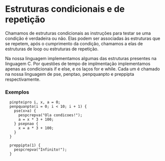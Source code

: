 # Estruturas condicionais e de repetição

Chamamos de estruturas condicionais as instruções para testar se uma condição é verdadeira ou não. Elas podem ser associadas às estruturas que se repetem, após o cumprimento da condição, chamamos a elas de estruturas de loop ou estruturas de repetição.

Na nossa linguagem implementamos algumas das estruturas presentes na linguagem C. Por questões de tempo de implmentação implementamos apenas as condicionais if e else, e os laços for e while. Cada um é chamado na nossa linguagem de pse, penptao, penpquanpto e preppipta respectivamente.

### Exemplos

```
  pinpteipro i, x, a = 0;
  penpquanpto(i = 0; i < 10; i + 1) {
    pse(x>a) {
      pespcrepva("Ola condicoes!");
      a = x * 3 + 100;
    } psepnao {
      x = a * 3 + 100;
    }
  }

  preppipta(1) {
    pespcrepva("Infinito!");
  }
```

